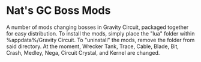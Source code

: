 # Nat's GC Boss Mods
A number of mods changing bosses in Gravity Circuit, packaged together for easy distribution.
To install the mods, simply place the "lua" folder within %appdata%/Gravity Circuit. To "uninstall" the mods, remove the folder from said directory.
At the moment, Wrecker Tank, Trace, Cable, Blade, Bit, Crash, Medley, Nega, Circuit Crystal, and Kernel are changed.
